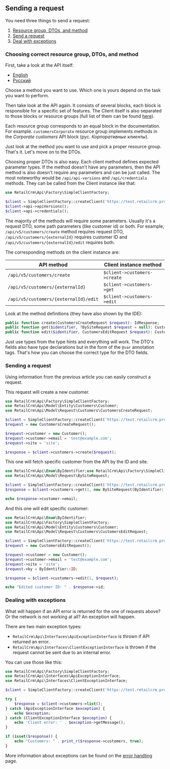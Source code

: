 ## Sending a request

You need three things to send a request:
1. [Resource group, DTOs, and method](#choosing-correct-resource-group-dtos-and-method)
2. [Send a request](#sending-a-request)
3. [Deal with exceptions](#dealing-with-exceptions)

### Choosing correct resource group, DTOs, and method

First, take a look at the API itself:
* [English](https://docs.retailcrm.pro/Developers/API/APIVersions/APIv5)
* [Русский](https://docs.retailcrm.ru/Developers/API/APIVersions/APIv5)

Choose a method you want to use. Which one is yours depend on the task you want to perform.

Then take look at the API again. It consists of several blocks, each block is responsible for a specific set of features. 
The Client itself is also separated to those blocks or resource groups (full list of them can be found [here](../structure.md#resource-groups)).

Each resource group corresponds to an equal block in the documentation. For example. `customersCorporate` resource group implements methods 
in the _Corporate customers_ API block (рус. _Корпоративные клиенты_).

Just look at the method you want to use and pick a proper resource group. That's it. Let's move on to the DTOs.

Choosing proper DTOs is also easy. Each client method defines expected parameter types. If the method doesn't have any 
parameters, then the API method is also doesn't require any parameters and can be just called. The most noteworthy would be 
`/api/api-versions` and `/api/credentials` methods. They can be called from the Client instance like that:

```php
use RetailCrm\Api\Factory\SimpleClientFactory;

$client = SimpleClientFactory::createClient('https://test.retailcrm.pro', 'key');
$client->api->apiVersions();
$client->api->credentials();
```

The majority of the methods will require some parameters. Usually it's a request DTO, some path parameters (like customer id) 
or both. For example, `/api/v5/customers/create` method requires request DTO, `/api/v5/customers/{externalId}` requires 
customer ID and `/api/v5/customers/{externalId}/edit` requires both.

The corresponding methods on the client instance are:

| API method                            | Client instance method       |
| ------------------------------------- | ---------------------------- |
| `/api/v5/customers/create`            | `$client->customers->create` |
| `/api/v5/customers/{externalId}`      | `$client->customers->get`    |
| `/api/v5/customers/{externalId}/edit` | `$client->customers->edit`   |

Look at the method definitions (they have also shown by the IDE):

```php
public function create(CustomersCreateRequest $request): IdResponse;
public function get($identifier, ?BySiteRequest $request = null): CustomersGetResponse;
public function edit($identifier, CustomersEditRequest $request): CustomersEditResponse;
```

Just use types from the type hints and everything will work. The DTO's fields also have type declarations but in the form 
of the `@var` annotation tags. That's how you can choose the correct type for the DTO fields.

### Sending a request

Using information from the previous article you can easily construct a request.  

This request will create a new customer.

```php
use RetailCrm\Api\Factory\SimpleClientFactory;
use RetailCrm\Api\Model\Entity\Customers\Customer;
use RetailCrm\Api\Model\Request\Customers\CustomersCreateRequest;

$client = SimpleClientFactory::createClient('https://test.retailcrm.pro', 'key');
$request = new CustomersCreateRequest();

$request->customer = new Customer();
$request->customer->email = 'test@example.com';
$request->site = 'site';

$response = $client->customers->create($request);
```

This one will fetch specific customer from the API by the ID and site.

```php
use RetailCrm\Api\Enum\ByIdentifier;use RetailCrm\Api\Factory\SimpleClientFactory;
use RetailCrm\Api\Model\Request\BySiteRequest;

$client = SimpleClientFactory::createClient('https://test.retailcrm.pro', 'key');
$response = $client->customers->get(1, new BySiteRequest(ByIdentifier::ID, 'site'));

echo $response->customer->email;
```

And this one will edit specific customer:

```php
use RetailCrm\Api\Enum\ByIdentifier;
use RetailCrm\Api\Factory\SimpleClientFactory;
use RetailCrm\Api\Model\Entity\Customers\Customer;
use RetailCrm\Api\Model\Request\Customers\CustomersEditRequest;

$client = SimpleClientFactory::createClient('https://test.retailcrm.pro', 'key');
$request = new CustomersEditRequest();

$request->customer = new Customer();
$request->customer->email = 'test@example.com';
$request->site = 'site';
$request->by = ByIdentifier::ID;

$response = $client->customers->edit(1, $request);

echo "Edited customer ID: " . $response->id;
```

### Dealing with exceptions

What will happen if an API error is returned for the one of requests above? Or the network is not working at all?
An exception will happen.

There are two main exception types:
* `RetailCrm\Api\Interfaces\ApiExceptionInterface` is thrown if API returned an error.
* `RetailCrm\Api\Interfaces\ClientExceptionInterface` is thrown if the request cannot be sent due to an internal error.

You can use those like this:

```php
use RetailCrm\Api\Factory\SimpleClientFactory;
use RetailCrm\Api\Interfaces\ApiExceptionInterface;
use RetailCrm\Api\Interfaces\ClientExceptionInterface;

$client = SimpleClientFactory::createClient('https://test.retailcrm.pro', 'key');

try {
    $response = $client->customers->list();
} catch (ApiExceptionInterface $exception) {
    echo $exception;
} catch (ClientExceptionInterface $exception) {
    echo 'Client error: ' . $exception->getMessage();
}

if (isset($response)) {
    echo "Customers: " . print_r($response->customers, true);
}
```

More information about exceptions can be found on the [error handling](error_handling.md) page.

